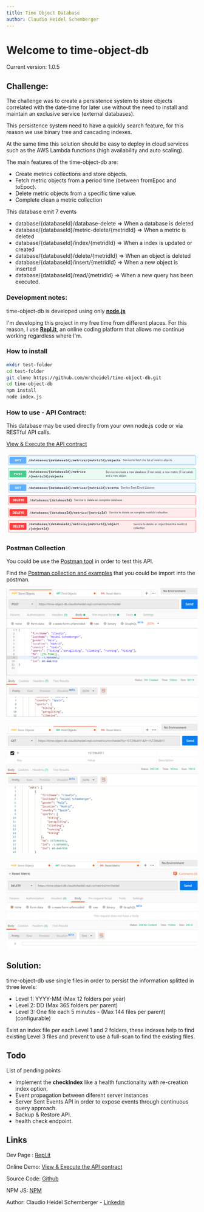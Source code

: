 ```yaml
---
title: Time Object Database
author: Claudio Heidel Schemberger
---
```

<link rel="stylesheet" type="text/css" media="all" href="doc/style.css" />

# Welcome to time-object-db 

Current version: 1.0.5

## Challenge:

The challenge was to create a persistence system to store objects correlated with the date-time for later use without the need to install and maintain an exclusive service (external databases).

This persistence system need to have a quickly search feature, for this reason we use binary tree and cascading indexes.

At the same time this solution should be easy to deploy in cloud services such as the AWS Lambda functions (high availability and auto scaling).

The main features of the time-object-db are:
- Create metrics collections and store objects.
- Fetch metric objects from a period time (between fromEpoc and toEpoc).
- Delete metric objects from a specific time value.
- Complete clean a metric collection

This database emit 7 events

- database/{databaseId}/database-delete    => When a database is deleted
- database/{databaseId}/metric-delete/{metridId} => When a metric is deleted
- database/{databaseId}/index/{metridId}   => When a index is updated or created
- database/{databaseId}/delete/{metridId}  => When an object is deleted
- database/{databaseId}/insert/{metridId}  => When a new object is inserted
- database/{databaseId}/read/{metridId}    => When a new query has been executed.

### Development notes:

time-object-db is developed using only **[node.js](https://nodejs.org/)**

I'm developing this project in my free time from different places. For this reason, I use **[Repl.it](https://repl.it/)**, an online coding platform that allows me continue working regardless where I'm.

### How to install


```bash
mkdir test-folder
cd test-folder
git clone https://github.com/mrcheidel/time-object-db.git
cd time-object-db
npm install
node index.js
```


### How to use - API Contract: 

This database may be used directly from your own node.js code or via RESTful API calls.

<a href="https://editor.swagger.io/?url=https://time-object-db.claudioheidel.repl.co/contract" target="_blank">View & Execute the API contract</a>


![](doc/titulo.png)

### Postman Collection

You could be use the [Postman tool](https://www.getpostman.com/) in order to test this API.

Find the [Postman collection and examples](https://github.com/mrcheidel/time-object-db/tree/master/test) that you could be import into the postman.


![](doc/post-example.png)

![](doc/get-example.PNG)

![](doc/delete-example.PNG)


## Solution:

time-object-db use single files in order to persist the information splitted in three levels:

- Level 1: YYYY-MM (Max 12 folders per year)
- Level 2: DD (Max 365 folders per parent)
- Level 3: One file each 5 minutes - (Max 144 files per parent) (configurable) 

Exist an index file per each Level 1 and 2 folders, these indexes help to find existing Level 3 files and prevent to use a full-scan to find the existing files.
  
## Todo

List of pending points

- Implement the **checkIndex** like a health functionality with re-creation index option.
- Event propagation between diferent server instances 
- Server Sent Events API in order to expose events through continuous query approach.
- Backup & Restore API.
- health check endpoint.

## Links

Dev Page : [Repl.it](https://time-object-db.claudioheidel.repl.co)

Online Demo: [View & Execute the API contract](https://editor.swagger.io/?url=https://time-object-db.claudioheidel.repl.co/contract)

Source Code: [Github]( https://github.com/mrcheidel/time-object-db)

NPM JS: [NPM](https://www.npmjs.com/package/time-object-db)

Author: Claudio Heidel Schemberger - [Linkedin](https://www.linkedin.com/in/mrcheidel/)

